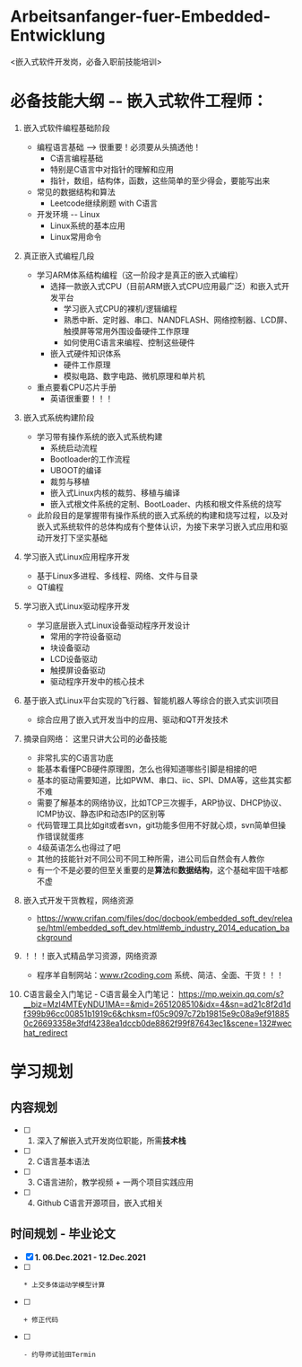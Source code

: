 # Arbeitsanfanger-fuer-Embedded-Entwicklung
<嵌入式软件开发岗，必备入职前技能培训>

# 必备技能大纲 -- 嵌入式软件工程师：
  1. 嵌入式软件编程基础阶段
     - 编程语言基础 --> 很重要！必须要从头搞透他！
       + C语言编程基础
       + 特别是C语言中对指针的理解和应用
       + 指针，数组，结构体，函数，这些简单的至少得会，要能写出来
     - 常见的数据结构和算法
       + Leetcode继续刷题 with C语言
     - 开发环境 -- Linux
       + Linux系统的基本应用
       + Linux常用命令
  2. 真正嵌入式编程几段
     - 学习ARM体系结构编程（这一阶段才是真正的嵌入式编程）
       + 选择一款嵌入式CPU（目前ARM嵌入式CPU应用最广泛）和嵌入式开发平台
         * 学习嵌入式CPU的裸机/逻辑编程
         * 熟悉中断、定时器、串口、NANDFLASH、网络控制器、LCD屏、触摸屏等常用外围设备硬件工作原理
         * 如何使用C语言来编程、控制这些硬件
       + 嵌入式硬件知识体系
         - 硬件工作原理
         - 模拟电路、数字电路、微机原理和单片机
     - 重点要看CPU芯片手册
       + 英语很重要！！！ 
  3. 嵌入式系统构建阶段
     - 学习带有操作系统的嵌入式系统构建
       + 系统启动流程
       + Bootloader的工作流程
       + UBOOT的编译
       + 裁剪与移植
       + 嵌入式Linux内核的裁剪、移植与编译
       + 嵌入式根文件系统的定制、BootLoader、内核和根文件系统的烧写
     - 此阶段目的是掌握带有操作系统的嵌入式系统的构建和烧写过程，以及对嵌入式系统软件的总体构成有个整体认识，为接下来学习嵌入式应用和驱动开发打下坚实基础 
  4. 学习嵌入式Linux应用程序开发
     - 基于Linux多进程、多线程、网络、文件与目录
     - QT编程
  5. 学习嵌入式Linux驱动程序开发
     - 学习底层嵌入式Linux设备驱动程序开发设计
       + 常用的字符设备驱动
       + 块设备驱动
       + LCD设备驱动
       + 触摸屏设备驱动
       + 驱动程序开发中的核心技术
  6. 基于嵌入式Linux平台实现的飞行器、智能机器人等综合的嵌入式实训项目
     - 综合应用了嵌入式开发当中的应用、驱动和QT开发技术
  
  
  7. 摘录自网络：
     这里只讲大公司的必备技能
     - 非常扎实的C语言功底
     - 能基本看懂PCB硬件原理图，怎么也得知道哪些引脚是相接的吧
     - 基本的驱动需要知道，比如PWM、串口、iic、SPI、DMA等，这些其实都不难
     - 需要了解基本的网络协议，比如TCP三次握手，ARP协议、DHCP协议、ICMP协议、静态IP和动态IP的区别等
     - 代码管理工具比如git或者svn，git功能多但用不好就心烦，svn简单但操作错误就蛋疼
     - 4级英语怎么也得过了吧
     - 其他的技能针对不同公司不同工种所需，进公司后自然会有人教你
     - 有一个不是必要的但至关重要的是**算法**和**数据结构**，这个基础牢固干啥都不虚
  8. 嵌入式开发干货教程，网络资源
     - https://www.crifan.com/files/doc/docbook/embedded_soft_dev/release/html/embedded_soft_dev.html#emb_industry_2014_education_background
  9. ！！！嵌入式精品学习资源，网络资源
     - 程序羊自制网站：www.r2coding.com 系统、简洁、全面、干货！！！
  10. C语言最全入门笔记
     - C语言最全入门笔记： https://mp.weixin.qq.com/s?__biz=MzI4MTEyNDU1MA==&mid=2651208510&idx=4&sn=ad21c8f2d1df399b96cc00851b1919c6&chksm=f05c9097c72b19815e9c08a9ef918850c26693358e3fdf4238ea1dccb0de8862f99f87643ec1&scene=132#wechat_redirect

# 学习规划
  ## 内容规划
  - [ ] 1. 深入了解嵌入式开发岗位职能，所需**技术栈**
  - [ ] 2. C语言基本语法
  - [ ] 3. C语言进阶，教学视频 + 一两个项目实践应用
  - [ ] 4. Github C语言开源项目，嵌入式相关

  ## 时间规划 - 毕业论文
  - [x] **1. 06.Dec.2021 - 12.Dec.2021**
  - [ ]     * 上交多体运动学模型计算
  - [ ]     + 修正代码
  - [ ]     - 约导师试验田Termin
  
